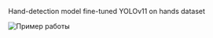 Hand-detection model
fine-tuned YOLOv11 on hands dataset

![Пример работы](./video-ezgif.com-video-to-gif-converter.gif)
